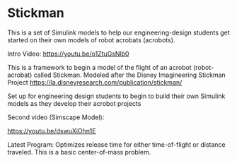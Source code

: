 # Stickman
This is a set of Simulink models to help our engineering-design students get started on their own models of robot acrobats (acrobots).

Intro Video:  https://youtu.be/o1ZtuGsNlb0



This is a framework to begin a model of the flight of an acrobot (robot-acrobat) called Stickman.
Modeled after the Disney Imagineering Stickman Project
https://la.disneyresearch.com/publication/stickman/

Set up for engineering design students to begin to build their own Simulink models as they develop their acrobot projects

Second video (Simscape Model):    

https://youtu.be/dswuXiOhn1E


Latest Program:   Optimizes release time for either time-of-flight or distance traveled.   This is a basic center-of-mass problem.
